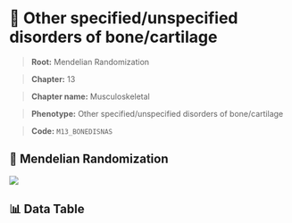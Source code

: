 # 🧪 Other specified/unspecified disorders of  bone/cartilage

> **Root:** Mendelian Randomization

> **Chapter:** 13  

> **Chapter name:** Musculoskeletal

> **Phenotype:** Other specified/unspecified disorders of  bone/cartilage  

> **Code:** `M13_BONEDISNAS`

## 🧬 Mendelian Randomization  

<img src="/MR/Figures/Forward/M13_BONEDISNAS.png"/>

## 📊 Data Table

<CsvTableMRF src="/public/MR/Data/Forward/M13_BONEDISNAS.csv"/>
